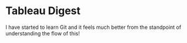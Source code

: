 # Tableau Digest

I have started to learn Git and it feels much better from the standpoint of understanding the flow of this!
